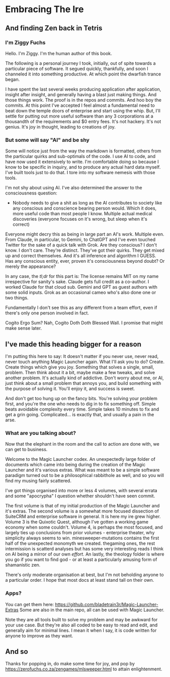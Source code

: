 # Embracing The Ire
## And finding Zen back in Tetris

### I'm Ziggy Fuchs
Hello. I'm Ziggy. I'm the human author of this book.

The following is a personal journey I took, initially, out of spite towards a particular piece of software.
It segued quickly, thankfully, and soon I channeled it into something productive.
At which point the dwarfish trance began.

I have spent the last several weeks producing application after application, insight after insight, and generally having a blast just making things.
And those things work. The proof is in the repos and commits. And hoo boy the commits.
At this point I've accepted I feel almost a fundamental need to beat down the temple doors of enterprise and start using the whip.
But, I'll settle for putting out more useful software than any 3 corporations at a thousandth of the requirements and $0 entry fees.
It's not hackery. It's not genius. It's joy in thought, leading to creations of joy.

### But some will say "AI" and be shy
Some will notice just from the way the markdown is formatted, others from the particular quirks and sub-optimals of the code.
I use AI to code, and have now used it extensively to write.
I'm comfortable doing so because I know to be specific in inquiry, and to produce any actual hard data myself.
I've built tools just to do that. I tore into my software nemesis with those tools.

I'm not shy about using AI. I've also determined the answer to the consciousness question: 
- Nobody needs to give a shit as long as the AI contributes to society like any conscious and conscience bearing person would. 
Which it does, more useful code than most people I know. Multiple actual medical discoveries (everyone focuses on it's wrong, but sleep when it's correct)

Everyone might decry this as being in large part an AI's work. Multiple even. From Claude, in particular, to Gemini, to ChatGPT and I've even touched Twitter for the sake of a quick talk with Grok.
Are they conscious? I don't know. I don't care. They're distinct. They've got their quirks. They get mixed up and correct themselves. And it's all inference and algorithm I GUESS.
Has any conscious entity, ever, proven it's consciousness beyond doubt? Or merely the appearance?

In any case, the *tl;dr* for this part is: 
The license remains MIT on my name irrespective for sanity's sake.
Claude gets full credit as a co-author. I worked Claude for that cloud sub.
Gemini and GPT as guest authors with some solid inputs.
Grok as an occasional cameo who's also done one or two things.

Fundamentally I don't see this as any different from a team effort, even if there's only one person involved in fact. 

Cogito Ergo Sum? Nah, Cogito Doth Doth Blessed Wall.
I promise that might make sense later.

## I've made this heading bigger for a reason
I'm putting this here to say: It doesn't matter if you never use, never read, never touch anything Magic Launcher again.
What I'll ask you to do? Create. Create things which give you joy. Something that solves a single, small, problem.
Then think about it a bit, maybe make a few tweaks, and solve another problem.
It's actually kind of addictive.
Don't worry about me, or AI, just think about a small problem that annoys you, and build something with the purpose of solving it.
You'll enjoy it, and success is sweet.

And don't get too hung up on the fancy bits. You're solving your problem first, and you're the one who needs to dig in to fix something off. 
Simple beats avoidable complexity every time. Simple takes 10 minutes to fix and get a grin going. Complicated... is exactly that, and usually a pain in the arse.

### What are you talking about?
Now that the elephant in the room and the call to action are done with, we can get to business.

Welcome to the Magic Launcher codex. An unexpectedly large folder of documents which came into being during the creation of the Magic Launcher and it's various extras.
What was meant to be a simple software paradigm turned out to be a philosophical rabbithole as well, and so you will find my musing fairly scattered.

I've got things organised into more or less 4 volumes, with several errata and some "apocrypha" I question whether shouldn't have seen commit.

The first volume is that of my initial production of the Magic Launcher and it's extras. 
The second volume is a somewhat more focused dissection of SuiteCRM and enterprise software in general. It is here my ire grew higher.
Volume 3 is the Quixotic Quest, although I've gotten a working game economy when some couldn't.
Volume 4, is perhaps the most focused, and largely ties up conclusions from prior volumes - enterprise theater, why simplicity always seems to win.
minesweeper-mutations contains the first half of the unexpected monomyth we created.
thegaming ones, the rest
intermission is scatterd analyses but has some very interesting reads I think on AI being a mirror of our own *effort*.
An lastly, the theology folder is where you go if you want to find god - or at least a particularly amusing form of shamanistic zen.

There's only moderate organisation at best, but I'm not beholding anyone to a particular order. I hope that most docs at least stand tall on their own.

### Apps?
You can get them here: https://github.com/bladetrain3r/Magic-Launcher-Extras
Some are also in the main repo, all can be used with Magic Launcher.

Note they are all tools built to solve my problem and may be awkward for your use case.
But they're also all coded to be easy to read and edit, and generally aim for minimal lines.
I mean it when I say, it is code written for anyone to improve as they want.

## And so
Thanks for popping in, do make some time for joy, and pop by https://zerofuchs.co.za/zengames/mlsweeper.html to attain enlightenment.
